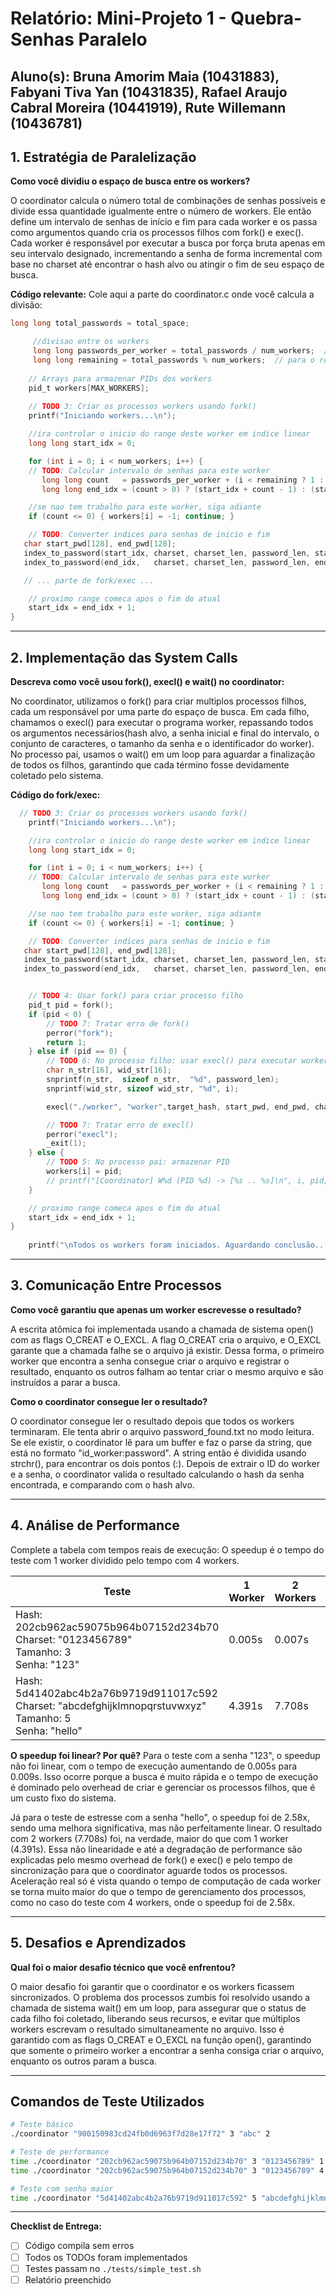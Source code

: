 # Relatório: Mini-Projeto 1 - Quebra-Senhas Paralelo

**Aluno(s):** Bruna Amorim Maia (10431883), Fabyani Tiva Yan (10431835), Rafael Araujo Cabral Moreira (10441919), Rute Willemann (10436781) 
---

## 1. Estratégia de Paralelização


**Como você dividiu o espaço de busca entre os workers?**

O coordinator calcula o número total de combinações de senhas possíveis e divide essa quantidade igualmente entre o número de workers. Ele então define um intervalo de senhas de início e fim para cada worker e os passa como argumentos quando cria os processos filhos com fork() e exec(). Cada worker é responsável por executar a busca por força bruta apenas em seu intervalo designado, incrementando a senha de forma incremental com base no charset até encontrar o hash alvo ou atingir o fim de seu espaço de busca.

**Código relevante:** Cole aqui a parte do coordinator.c onde você calcula a divisão:
```c
long long total_passwords = total_space;

     //divisao entre os workers
     long long passwords_per_worker = total_passwords / num_workers;  // para o quociente
     long long remaining = total_passwords % num_workers;  // para o resto
   
    // Arrays para armazenar PIDs dos workers
    pid_t workers[MAX_WORKERS];
    
    // TODO 3: Criar os processos workers usando fork()
    printf("Iniciando workers...\n");

    //ira controlar o inicio do range deste worker em indice linear
    long long start_idx = 0;

    for (int i = 0; i < num_workers; i++) {
    // TODO: Calcular intervalo de senhas para este worker
       long long count   = passwords_per_worker + (i < remaining ? 1 : 0);
       long long end_idx = (count > 0) ? (start_idx + count - 1) : (start_idx - 1);

    //se nao tem trabalho para este worker, siga adiante
    if (count <= 0) { workers[i] = -1; continue; }

    // TODO: Converter indices para senhas de inicio e fim
   char start_pwd[128], end_pwd[128];
   index_to_password(start_idx, charset, charset_len, password_len, start_pwd);
   index_to_password(end_idx,   charset, charset_len, password_len, end_pwd);

   // ... parte de fork/exec ...

    // proximo range comeca apos o fim do atual
    start_idx = end_idx + 1;
}
```

---

## 2. Implementação das System Calls

**Descreva como você usou fork(), execl() e wait() no coordinator:**

No coordinator, utilizamos o fork() para criar multiplos processos filhos, cada um responsável por uma parte do espaço de busca. Em cada filho, chamamos o execl() para executar o programa worker, repassando todos os argumentos necessários(hash alvo, a senha inicial e final do intervalo, o conjunto de caracteres, o tamanho da senha e o identificador do worker). No processo pai, usamos o wait() em um loop para aguardar a finalização de todos os filhos, garantindo que cada término fosse devidamente coletado pelo sistema.

**Código do fork/exec:**
```c
  // TODO 3: Criar os processos workers usando fork()
    printf("Iniciando workers...\n");

    //ira controlar o inicio do range deste worker em indice linear
    long long start_idx = 0;

    for (int i = 0; i < num_workers; i++) {
    // TODO: Calcular intervalo de senhas para este worker
       long long count   = passwords_per_worker + (i < remaining ? 1 : 0);
       long long end_idx = (count > 0) ? (start_idx + count - 1) : (start_idx - 1);

    //se nao tem trabalho para este worker, siga adiante
    if (count <= 0) { workers[i] = -1; continue; }

    // TODO: Converter indices para senhas de inicio e fim
   char start_pwd[128], end_pwd[128];
   index_to_password(start_idx, charset, charset_len, password_len, start_pwd);
   index_to_password(end_idx,   charset, charset_len, password_len, end_pwd);


    // TODO 4: Usar fork() para criar processo filho
    pid_t pid = fork();
    if (pid < 0) {
        // TODO 7: Tratar erro de fork()
        perror("fork");
        return 1;
    } else if (pid == 0) {
        // TODO 6: No processo filho: usar execl() para executar worker
        char n_str[16], wid_str[16];
        snprintf(n_str,  sizeof n_str,  "%d", password_len);
        snprintf(wid_str, sizeof wid_str, "%d", i);

        execl("./worker", "worker",target_hash, start_pwd, end_pwd, charset, n_str, wid_str, (char*)NULL);

        // TODO 7: Tratar erro de execl()
        perror("execl");
        _exit(1);
    } else {
        // TODO 5: No processo pai: armazenar PID
        workers[i] = pid;
        // printf("[Coordinator] W%d (PID %d) -> [%s .. %s]\n", i, pid, start_pwd, end_pwd); (para testar quem e o worker e qual parte do espaco de busca ele vai cobrir)
    }

    // proximo range comeca apos o fim do atual
    start_idx = end_idx + 1;
}
 
    printf("\nTodos os workers foram iniciados. Aguardando conclusão...\n");
```

---

## 3. Comunicação Entre Processos

**Como você garantiu que apenas um worker escrevesse o resultado?**

A escrita atômica foi implementada usando a chamada de sistema open() com as flags O_CREAT e O_EXCL. A flag O_CREAT cria o arquivo, e O_EXCL garante que a chamada falhe se o arquivo já existir. Dessa forma, o primeiro worker que encontra a senha consegue criar o arquivo e registrar o resultado, enquanto os outros falham ao tentar criar o mesmo arquivo e são instruídos a parar a busca.

**Como o coordinator consegue ler o resultado?**

O coordinator consegue ler o resultado depois que todos os workers terminaram. Ele tenta abrir o arquivo password_found.txt no modo leitura. Se ele existir, o coordinator lê para um buffer e faz o parse da string, que está no formato "id_worker:password". A string então é dividida usando strchr(), para encontrar os dois pontos (:). Depois de extrair o ID do worker e a senha, o coordinator valida o resultado calculando o hash da senha encontrada, e comparando com o hash alvo.

---

## 4. Análise de Performance
Complete a tabela com tempos reais de execução:
O speedup é o tempo do teste com 1 worker dividido pelo tempo com 4 workers.

| Teste | 1 Worker | 2 Workers | 4 Workers | Speedup (4w) |
|-------|----------|-----------|-----------|--------------|
| Hash: 202cb962ac59075b964b07152d234b70<br>Charset: "0123456789"<br>Tamanho: 3<br>Senha: "123" | 0.005s | 0.007s | 0.009s | 0.55 |
| Hash: 5d41402abc4b2a76b9719d911017c592<br>Charset: "abcdefghijklmnopqrstuvwxyz"<br>Tamanho: 5<br>Senha: "hello" | 4.391s | 7.708s | 1.699s | 2.58 |

**O speedup foi linear? Por quê?**
Para o teste com a senha "123", o speedup não foi linear, com o tempo de execução aumentando de 0.005s para 0.009s. Isso ocorre porque a busca é muito rápida e o tempo de execução é dominado pelo overhead de criar e gerenciar os processos filhos, que é um custo fixo do sistema.

Já para o teste de estresse com a senha "hello", o speedup foi de 2.58x, sendo uma melhora significativa, mas não perfeitamente linear. O resultado com 2 workers (7.708s) foi, na verdade, maior do que com 1 worker (4.391s). Essa não linearidade e até a degradação de performance são explicadas pelo mesmo overhead de fork() e exec() e pelo tempo de sincronização para que o coordinator aguarde todos os processos. Aceleração real só é vista quando o tempo de computação de cada worker se torna muito maior do que o tempo de gerenciamento dos processos, como no caso do teste com 4 workers, onde o speedup foi de 2.58x.

---

## 5. Desafios e Aprendizados
**Qual foi o maior desafio técnico que você enfrentou?**

O maior desafio foi garantir que o coordinator e os workers ficassem sincronizados. O problema dos processos zumbis foi resolvido usando a chamada de sistema wait() em um loop, para assegurar que o status de cada filho foi coletado, liberando seus recursos, e evitar que múltiplos workers escrevam o resultado simultaneamente no arquivo. Isso é garantido com as flags O_CREAT e O_EXCL na função open(), garantindo que somente o primeiro worker a encontrar a senha consiga criar o arquivo, enquanto os outros param a busca.

---

## Comandos de Teste Utilizados

```bash
# Teste básico
./coordinator "900150983cd24fb0d6963f7d28e17f72" 3 "abc" 2

# Teste de performance
time ./coordinator "202cb962ac59075b964b07152d234b70" 3 "0123456789" 1
time ./coordinator "202cb962ac59075b964b07152d234b70" 3 "0123456789" 4

# Teste com senha maior
time ./coordinator "5d41402abc4b2a76b9719d911017c592" 5 "abcdefghijklmnopqrstuvwxyz" 4
```
---

**Checklist de Entrega:**
- [ ] Código compila sem erros
- [ ] Todos os TODOs foram implementados
- [ ] Testes passam no `./tests/simple_test.sh`
- [ ] Relatório preenchido
